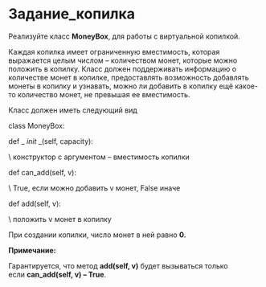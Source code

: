 # Задание_копилка

Реализуйте класс **MoneyBox**, для работы с виртуальной копилкой.

Каждая копилка имеет ограниченную вместимость, которая выражается целым числом – количеством монет, которые можно положить в копилку. Класс должен поддерживать информацию о количестве монет в копилке, предоставлять возможность добавлять монеты в копилку и узнавать, можно ли добавить в копилку ещё какое-то количество монет, не превышая ее вместимость.

Класс должен иметь следующий вид

class MoneyBox:

def _ _init_ _(self, capacity):

\\ конструктор с аргументом – вместимость копилки

def can_add(self, v):

\\ True, если можно добавить v монет, False иначе

def add(self, v):

\\ положить v монет в копилку

При создании копилки, число монет в ней равно **0.**

**Примечание:**

Гарантируется, что метод **add(self, v)** будет вызываться только если **can_add(self, v) – True**﻿.